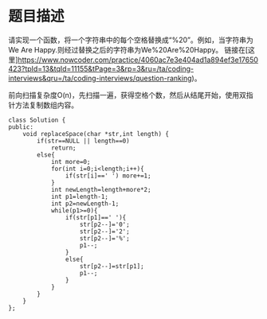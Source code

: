 # 题目描述
请实现一个函数，将一个字符串中的每个空格替换成“%20”。例如，当字符串为We Are Happy.则经过替换之后的字符串为We%20Are%20Happy。 链接在[这里]https://www.nowcoder.com/practice/4060ac7e3e404ad1a894ef3e17650423?tpId=13&tqId=11155&tPage=3&rp=3&ru=/ta/coding-interviews&qru=/ta/coding-interviews/question-ranking)。

前向扫描复杂度O(n)，先扫描一遍，获得空格个数，然后从结尾开始，使用双指针方法复制数组内容。
```
class Solution {
public:
	void replaceSpace(char *str,int length) {
        if(str==NULL || length==0)
            return;
        else{
            int more=0;
            for(int i=0;i<length;i++){
                if(str[i]==' ') more+=1;
            }
            int newLength=length+more*2;
            int p1=length-1;
            int p2=newLength-1;
            while(p1>=0){
                if(str[p1]==' '){
                    str[p2--]='0';
                    str[p2--]='2';
                    str[p2--]='%';
                    p1--;
                }
                else{
                    str[p2--]=str[p1];
                    p1--;
                }
            }
        }
	}
};
```